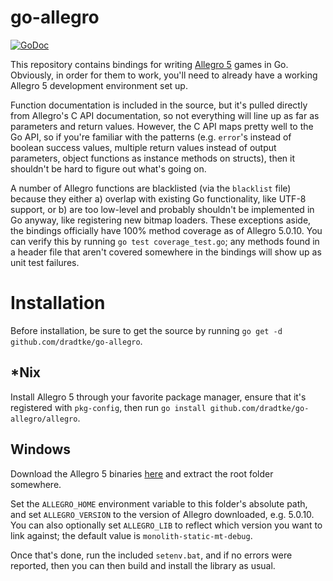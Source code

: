 go-allegro
==========

[![GoDoc](https://godoc.org/github.com/dradtke/go-allegro?status.png)](https://godoc.org/github.com/dradtke/go-allegro)

This repository contains bindings for writing [Allegro 5](http://alleg.sourceforge.net) games in Go. Obviously, in order for them to work, you'll need to already have a working Allegro 5 development environment set up.

Function documentation is included in the source, but it's pulled directly from Allegro's C API documentation, so not everything will line up as far as parameters and return values. However, the C API maps pretty well to the Go API, so if you're familiar with the patterns (e.g. `error`'s instead of boolean success values, multiple return values instead of output parameters, object functions as instance methods on structs), then it shouldn't be hard to figure out what's going on.

A number of Allegro functions are blacklisted (via the `blacklist` file) because they either a) overlap with existing Go functionality, like UTF-8 support, or b) are too low-level and probably shouldn't be implemented in Go anyway, like registering new bitmap loaders. These exceptions aside, the bindings officially have 100% method coverage as of Allegro 5.0.10. You can verify this by running `go test coverage_test.go`; any methods found in a header file that aren't covered somewhere in the bindings will show up as unit test failures.

Installation
============

Before installation, be sure to get the source by running `go get -d github.com/dradtke/go-allegro`.

*Nix
----

Install Allegro 5 through your favorite package manager, ensure that it's registered with `pkg-config`, then run `go install github.com/dradtke/go-allegro/allegro`.

Windows
-------

Download the Allegro 5 binaries [here](https://www.allegro.cc/files/) and extract the root folder somewhere.

Set the `ALLEGRO_HOME` environment variable to this folder's absolute path, and set `ALLEGRO_VERSION` to the version of Allegro downloaded, e.g. 5.0.10. You can also optionally set `ALLEGRO_LIB` to reflect which version you want to link against; the default value is `monolith-static-mt-debug`.

Once that's done, run the included `setenv.bat`, and if no errors were reported, then you can then build and install the library as usual.
